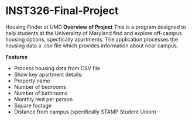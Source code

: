 # INST326-Final-Project
Housing Finder at UMD
**Overview of Project**
This is a program designed to help students at the Universirty of Maryland find and explore off-campus housing options, specfically apartments. The application processes the housing data a .csv file which provides information about near campus. 

**Features**
- Process housing data from CSV file
- Show key apartment details:
- Property name
- Number of bedrooms
- Number of bathrooms
- Monthly rent per person
- Square footage
- Distance from campus (specifically STAMP Student Union)






